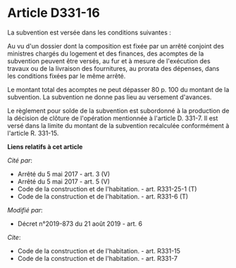 # Article D331-16

La subvention est versée dans les conditions suivantes :

Au vu d'un dossier dont la composition est fixée par un arrêté conjoint des ministres chargés du logement et des finances,
des acomptes de la subvention peuvent être versés, au fur et à mesure de l'exécution des travaux ou de la livraison des
fournitures, au prorata des dépenses, dans les conditions fixées par le même arrêté.

Le montant total des acomptes ne peut dépasser 80 p. 100 du montant de la subvention. La subvention ne donne pas lieu au
versement d'avances.

Le règlement pour solde de la subvention est subordonné à la production de la décision de clôture de l'opération mentionnée à
l'article D. 331-7. Il est versé dans la limite du montant de la subvention recalculée conformément à l'article R. 331-15.

**Liens relatifs à cet article**

_Cité par_:

  - Arrêté du 5 mai 2017 - art. 3 (V)
  - Arrêté du 5 mai 2017 - art. 5 (V)
  - Code de la construction et de l'habitation. - art. R331-25-1 (T)
  - Code de la construction et de l'habitation. - art. R331-6 (T)

_Modifié par_:

  - Décret n°2019-873 du 21 août 2019 - art. 6

_Cite_:

  - Code de la construction et de l'habitation. - art. R331-15
  - Code de la construction et de l'habitation. - art. R331-7
